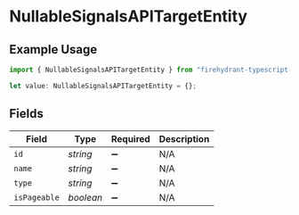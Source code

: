 # NullableSignalsAPITargetEntity

## Example Usage

```typescript
import { NullableSignalsAPITargetEntity } from "firehydrant-typescript-sdk/models/components";

let value: NullableSignalsAPITargetEntity = {};
```

## Fields

| Field              | Type               | Required           | Description        |
| ------------------ | ------------------ | ------------------ | ------------------ |
| `id`               | *string*           | :heavy_minus_sign: | N/A                |
| `name`             | *string*           | :heavy_minus_sign: | N/A                |
| `type`             | *string*           | :heavy_minus_sign: | N/A                |
| `isPageable`       | *boolean*          | :heavy_minus_sign: | N/A                |